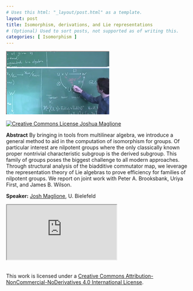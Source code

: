 ```yaml
---
# Uses this html: "_layout/post.html" as a template.
layout: post 
title: Isomorphism, derivations, and Lie representations
# (Optional) Used to sort posts, not supported as of writing this.
categories: [ Isomorphism ]
---
```


![](/uploads/images/Maglione-2020.png)


<a rel="license" href="http://creativecommons.org/licenses/by-nc-nd/4.0/" target="_blank">
<img alt="Creative Commons License" style="border-width:0" src="https://i.creativecommons.org/l/by-nc-nd/4.0/88x31.png" />
Joshua Maglione
</a>

**Abstract** By bringing in tools from multilinear algebra, we introduce a general method to aid in the computation of isomorphism for groups. Of particular interest are nilpotent groups where the only classically known proper nontrivial characteristic subgroup is the derived subgroup. This family of groups poses the biggest challenge to all modern approaches. Through structural analysis of the biadditive commutator map, we leverage the representation theory of Lie algebras to prove efficiency for families of nilpotent groups. We report on joint work with Peter A. Brooksbank, Uriya First, and James B. Wilson.

**Speaker:** <a href="https://www.math.uni-bielefeld.de/~jmaglione/" target="_blank">Josh Maglione</a>, U. Bielefeld
<div class="iframe-wrapper">
  <iframe class="iframe" src="https://sms.cam.ac.uk/media/3155105/embed" scrolling="no"></iframe>
</div>

<br />This work is licensed under a <a rel="license" href="http://creativecommons.org/licenses/by-nc-nd/4.0/" target="_blank">Creative Commons Attribution-NonCommercial-NoDerivatives 4.0 International License</a>.

